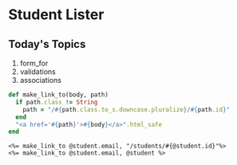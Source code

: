 # Student Lister

## Today's Topics

1. form_for
2. validations
3. associations


```ruby
def make_link_to(body, path)
  if path.class != String
    path = "/#{path.class.to_s.downcase.pluralize}/#{path.id}"
  end
  "<a href='#{path}'>#{body}</a>".html_safe
end
```

```erb
<%= make_link_to @student.email, "/students/#{@student.id}"%>
<%= make_link_to @student.email, @student %>
```
